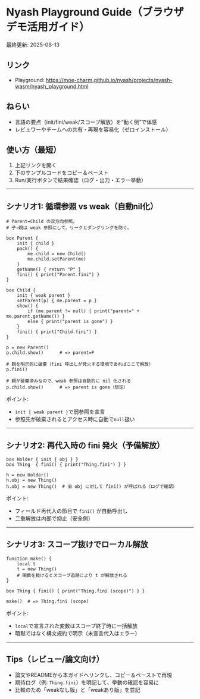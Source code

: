 # Nyash Playground Guide（ブラウザデモ活用ガイド）

最終更新: 2025-08-13

## リンク
- Playground: https://moe-charm.github.io/nyash/projects/nyash-wasm/nyash_playground.html

## ねらい
- 言語の要点（init/fini/weak/スコープ解放）を“動く例”で体感
- レビュワーやチームへの共有・再現を容易化（ゼロインストール）

## 使い方（最短）
1) 上記リンクを開く
2) 下のサンプルコードをコピー＆ペースト
3) Run/実行ボタンで結果確認（ログ・出力・エラー挙動）

---

## シナリオ1: 循環参照 vs weak（自動nil化）

```nyash
# Parent↔Child の双方向参照。
# 子→親は weak 参照にして、リークとダングリングを防ぐ。

box Parent {
    init { child }
    pack() {
        me.child = new Child()
        me.child.setParent(me)
    }
    getName() { return "P" }
    fini() { print("Parent.fini") }
}

box Child {
    init { weak parent }
    setParent(p) { me.parent = p }
    show() {
        if (me.parent != null) { print("parent=" + me.parent.getName()) }
        else { print("parent is gone") }
    }
    fini() { print("Child.fini") }
}

p = new Parent()
p.child.show()      # => parent=P

# 親を明示的に破棄（fini 呼出しが発火する環境であればここで解放）
p.fini()

# 親が破棄済みなので、weak 参照は自動的に nil 化される
p.child.show()      # => parent is gone（想定）
```

ポイント:
- `init { weak parent }`で弱参照を宣言
- 参照先が破棄されるとアクセス時に自動で`null`扱い

---

## シナリオ2: 再代入時の fini 発火（予備解放）

```nyash
box Holder { init { obj } }
box Thing  { fini() { print("Thing.fini") } }

h = new Holder()
h.obj = new Thing()
h.obj = new Thing()  # 旧 obj に対して fini() が呼ばれる（ログで確認）
```

ポイント:
- フィールド再代入の節目で `fini()` が自動呼出し
- 二重解放は内部で抑止（安全側）

---

## シナリオ3: スコープ抜けでローカル解放

```nyash
function make() {
    local t
    t = new Thing()
    # 関数を抜けるとスコープ追跡により t が解放される
}

box Thing { fini() { print("Thing.fini (scope)") } }

make()  # => Thing.fini (scope)
```

ポイント:
- `local`で宣言された変数はスコープ終了時に一括解放
- 暗黙ではなく構文規約で明示（未宣言代入はエラー）

---

## Tips（レビュー/論文向け）
- 論文やREADMEから本ガイドへリンクし、コピー＆ペーストで再現
- 期待ログ（例: `Thing.fini`）を明記して、挙動の確認を容易に
- 比較のため「weakなし版」と「weakあり版」を並記


